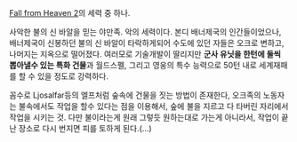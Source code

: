 [Fall from Heaven 2](Fall%20from%20Heaven%202.md)의 세력 중 하나.

사악한 불의 신 바알을 믿는 야만족. 악의 세력이다. 본디 배너제국의 인간들이었으나, 배너제국이 신봉하던 불의 신 바알이 타락하게되어 수도에
있던 자들은 오크로 변하고, 나머지는 지옥으로 떨어졌다. 여러모로 기술개발이 딸리지만 **군사 유닛을 한턴에 둘씩 뽑아낼수 있는 특화
건물**과 월드스펠, 그리고 영웅의 특수 능력으로 50턴 내로 세계재패를 할 수 있을 정도로 강력하다.

꼼수로 Ljosalfar등의 엘프처럼 숲속에 건물을 짓는 방법이 존재한다, 오크족의 노동자는 불속에서도 작업을 할수 있다는 점을 이용해서,
숲에 불을 지르고 다 타버린 자리에서 작업을 시키는 것. 다만 불이라는게 원래 그렇듯 원하는대로 가는게 아니라서, 작업이 끝난 장소로 다시
번지면 피를 토하게 된다.(...)  

